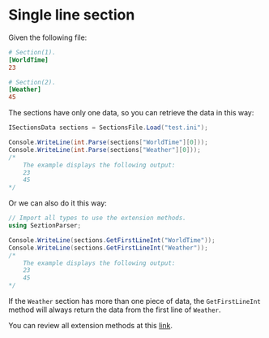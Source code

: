 # Single line section

Given the following file:
```ini
# Section(1).
[WorldTime]
23

# Section(2).
[Weather]
45
```
The sections have only one data, so you can retrieve the data in this way:
```cs
ISectionsData sections = SectionsFile.Load("test.ini");

Console.WriteLine(int.Parse(sections["WorldTime"][0]));
Console.WriteLine(int.Parse(sections["Weather"][0]));
/*
    The example displays the following output:
    23
    45
*/
```
Or we can also do it this way:
```cs
// Import all types to use the extension methods.
using SeztionParser;

Console.WriteLine(sections.GetFirstLineInt("WorldTime"));
Console.WriteLine(sections.GetFirstLineInt("Weather"));
/*
    The example displays the following output:
    23
    45
*/
```
If the `Weather` section has more than one piece of data, the `GetFirstLineInt` method will always return the data from the first line of `Weather`.

You can review all extension methods at this [link](https://mrdave1999.github.io/seztion-parser/api/SeztionParser.SingleLineSection.html).